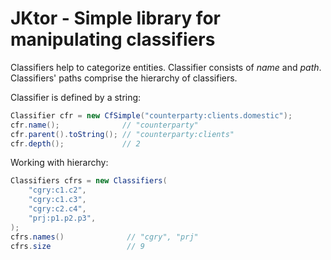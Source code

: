 # JKtor - Simple library for manipulating classifiers

Classifiers help to categorize entities. Classifier consists of _name_ and _path_.
Classifiers' paths comprise the hierarchy of classifiers. 

Classifier is defined by a string:
```java
Classifier cfr = new CfSimple("counterparty:clients.domestic");
cfr.name();              // "counterparty"
cfr.parent().toString(); // "counterparty:clients"
cfr.depth();             // 2
```

Working with hierarchy:
```java
Classifiers cfrs = new Classifiers(
    "cgry:c1.c2",
    "cgry:c1.c3",
    "cgry:c2.c4",
    "prj:p1.p2.p3",
);
cfrs.names()              // "cgry", "prj"
cfrs.size                 // 9
```
